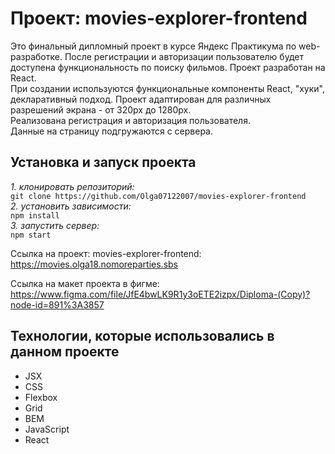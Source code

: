 # Проект: movies-explorer-frontend   

Это финальный дипломный проект в курсе Яндекс Практикума по web-разработке.
После регистрации и авторизации пользователю будет доступена функциональность по поиску фильмов.
Проект разработан на React.  
При создании используются функциональные компоненты React, "хуки", декларативный подход. 
Проект адаптирован для различных разрешений экрана - от 320px до 1280px.  
Реализована регистрация и авторизация пользователя.  
Данные на страницу подгружаются с сервера.  
  
## Установка и запуск проекта
*1. клонировать репозиторий:*<br/>
`git clone https://github.com/Olga07122007/movies-explorer-frontend`<br/>
*2. установить зависимости:*<br/>
 `npm install`<br/>
*3. запустить сервер:*<br/>
 `npm start`<br/>
  
Ссылка на проект: movies-explorer-frontend:  
https://movies.olga18.nomoreparties.sbs  
  
Ссылка на макет проекта в фигме:  
https://www.figma.com/file/JfE4bwLK9R1y3oETE2izpx/Diploma-(Copy)?node-id=891%3A3857
  
## Технологии, которые использовались в данном проекте
- JSX 
- CSS 
- Flexbox 
- Grid 
- BEM 
- JavaScript 
- React 
